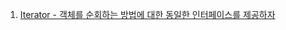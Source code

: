 1. [Iterator - 객체를 순회하는 방법에 대한 동일한 인터페이스를 제공하자](https://gitlab.com/k3144/designpattern/-/blob/main/ch07/07-01/README.md)
